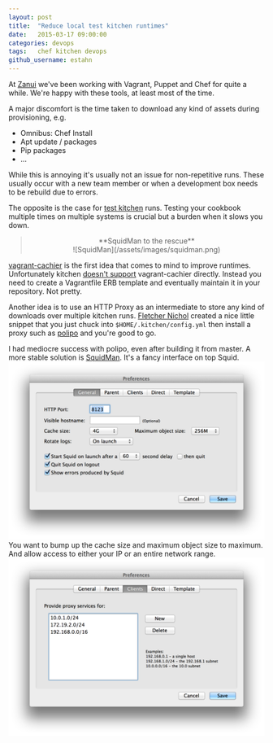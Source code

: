 ```yaml
---
layout: post
title:  "Reduce local test kitchen runtimes"
date:   2015-03-17 09:00:00
categories: devops
tags:   chef kitchen devops
github_username: estahn
---
```


At [Zanui](http://www.zanui.com.au/) we've been working with Vagrant, Puppet and Chef for quite a while. We're happy with these tools, at least most of the time.

A major discomfort is the time taken to download any kind of assets during provisioning, e.g.

 - Omnibus: Chef Install
 - Apt update / packages
 - Pip packages
 - ...

While this is annoying it's usually not an issue for non-repetitive runs. These usually occur with a new team member or when a development box needs to be rebuild due to errors.

The opposite is the case for [test kitchen](https://github.com/test-kitchen/test-kitchen) runs. Testing your cookbook multiple times on multiple systems is crucial but a burden when it slows you down.

> <center>**SquidMan to the rescue**</center>
> <center>![SquidMan](/assets/images/squidman.png)</center>

[vagrant-cachier](https://github.com/fgrehm/vagrant-cachier) is the first idea that comes to mind to improve runtimes. Unfortunately kitchen [doesn't support](https://github.com/test-kitchen/kitchen-vagrant/pull/37) vagrant-cachier directly. Instead you need to create a Vagrantfile ERB template and eventually maintain it in your repository. Not pretty.

Another idea is to use an HTTP Proxy as an intermediate to store any kind of downloads over multiple kitchen runs. [Fletcher Nichol](https://gist.github.com/fnichol) created a nice little snippet that you just chuck into `$HOME/.kitchen/config.yml` then install a proxy such as [polipo](http://www.pps.univ-paris-diderot.fr/~jch/software/polipo/) and you're good to go.

I had mediocre success with polipo, even after building it from master. A more stable solution is [SquidMan](http://squidman.net/squidman/). It's a fancy interface on top Squid.
![SquidMan - Preferences - General](/assets/images/squidman-preferences-general.png)
You want to bump up the cache size and maximum object size to maximum. And allow access to either your IP or an entire network range.
![SquidMan - Preferences - Clients](/assets/images/squidman-preferences-clients.png)
